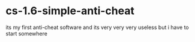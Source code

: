 # cs-1.6-simple-anti-cheat

its my first anti-cheat software and its very very very useless but i have to start somewhere
